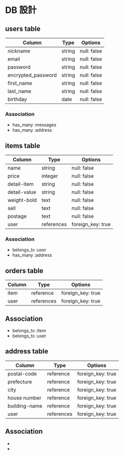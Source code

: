 # DB 設計

## users table

| Column               | Type   | Options     |
| ---------------------| ------ | ----------- |
| nickname             | string | null: false |
| email                | string | null: false |
| password             | string | null: false |
| encrypted_password   | string | null: false |
| first_name           | string | null: false |
| last_name            | string | null: false |
| birthday             | date   | null: false |

### Association

* has_many :messages
* has_many :address



## items table

| Column         | Type       | Options           |
|----------------|------------|-------------------|
| name           | string     | null: false       |
| price          | integer    | null: false       |
| detail-item    | string     | null: false       |
| detail-value   | string     | null: false       |
| weight-bold    | text       | null: false       |
| sell           | text       | null: false       |
| postage        | text       | null: false       |
| user           | references | foreign_key: true |

### Association

- belongs_to :user 
- has_many :address



## orders table

| Column      | Type       | Options           |
|-------------|------------|-------------------|
| item        | reference  | foreign_key: true |
| user        | references | foreign_key: true |

## Association

- belongs_to :item
- belongs_to :user


## address table

| Column             | Type       | Options           |
|--------------------|------------|-------------------|
| postal-code        | reference  | foreign_key: true |
| prefecture         | reference  | foreign_key: true |
| city               | reference  | foreign_key: true |
| house number       | reference  | foreign_key: true |
| building-name      | reference  | foreign_key: true |
| user               | references | foreign_key: true |

## Association

-
-